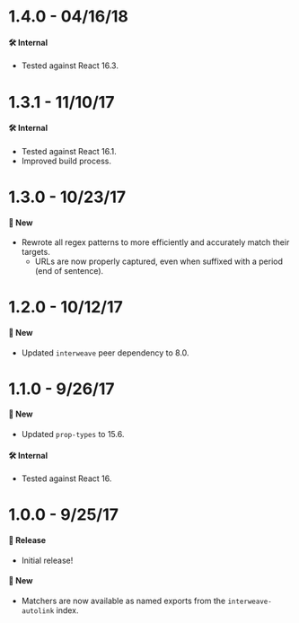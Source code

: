 # 1.4.0 - 04/16/18
#### 🛠 Internal
* Tested against React 16.3.

# 1.3.1 - 11/10/17
#### 🛠 Internal
* Tested against React 16.1.
* Improved build process.

# 1.3.0 - 10/23/17
#### 🚀 New
* Rewrote all regex patterns to more efficiently and accurately match their targets.
  * URLs are now properly captured, even when suffixed with a period (end of sentence).

# 1.2.0 - 10/12/17
#### 🚀 New
* Updated `interweave` peer dependency to 8.0.

# 1.1.0 - 9/26/17
#### 🚀 New
* Updated `prop-types` to 15.6.

#### 🛠 Internal
* Tested against React 16.

# 1.0.0 - 9/25/17
#### 🎉 Release
* Initial release!

#### 🚀 New
* Matchers are now available as named exports from the `interweave-autolink` index.
